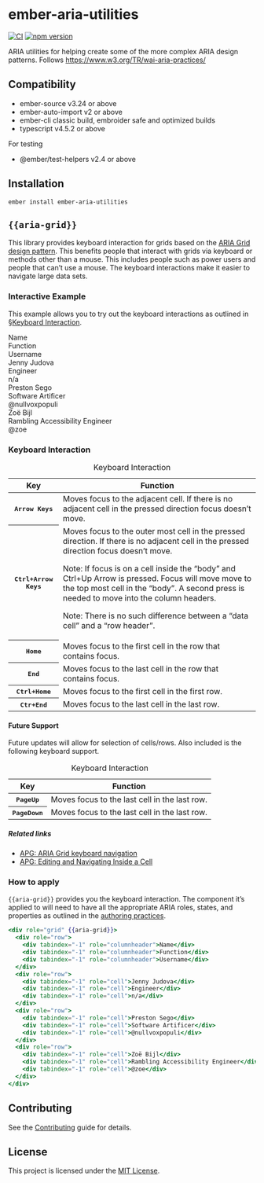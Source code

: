 ember-aria-utilities
==============================================================================

[![CI](https://github.com/CrowdStrike/ember-aria/actions/workflows/ci.yml/badge.svg)](https://github.com/CrowdStrike/ember-aria/actions/workflows/ci.yml)
[![npm version](https://badge.fury.io/js/ember-aria-utilities.svg)](https://www.npmjs.com/package/ember-aria-utilities)

ARIA utilities for helping create some of the more complex ARIA design patterns. Follows https://www.w3.org/TR/wai-aria-practices/


Compatibility
------------------------------------------------------------------------------

* ember-source v3.24 or above
* ember-auto-import v2 or above
* ember-cli classic build, embroider safe and optimized builds
* typescript v4.5.2 or above

For testing
* @ember/test-helpers v2.4 or above


Installation
------------------------------------------------------------------------------

```
ember install ember-aria-utilities
```


## `{{aria-grid}}`

This library provides keyboard interaction for grids based on the [ARIA Grid design pattern](https://www.w3.org/TR/wai-aria-practices-1.1/#grid). This benefits people that interact with grids via keyboard or methods other than a mouse. This includes people such as power users and people that can’t use a mouse. The keyboard interactions make it easier to navigate large data sets.

### Interactive Example

This example allows you to try out the keyboard interactions as outlined in [§Keyboard Interaction](#keyboard-interaction).

<div role="grid" {{aria-grid}}>
<div role="row">
  <div tabindex="-1" role="columnheader">Name</div>
  <div tabindex="-1" role="columnheader">Function</div>
  <div tabindex="-1" role="columnheader">Username</div>
</div>
<div role="row">
  <div tabindex="-1" role="cell">Jenny Judova</div>
  <div tabindex="-1" role="cell">Engineer</div>
  <div tabindex="-1" role="cell">n/a</div>
</div>
<div role="row">
  <div tabindex="-1" role="cell">Preston Sego</div>
  <div tabindex="-1" role="cell">Software Artificer</div>
  <div tabindex="-1" role="cell">@nullvoxpopuli</div>
</div>
<div role="row">
  <div tabindex="-1" role="cell">Zoë Bijl</div>
  <div tabindex="-1" role="cell">Rambling Accessibility Engineer</div>
  <div tabindex="-1" role="cell">@zoe</div>
</div>
</div>

### Keyboard Interaction

<table class="docfy-keyboard-interaction-table">
<caption class="sr-only">Keyboard Interaction</caption>
<thead>
<tr>
  <th>Key</th>
  <th>Function</th>
</tr>
</thead>
<tr>
  <th scope="row"><kbd>Arrow Keys</kbd></th>
  <td>Moves focus to the adjacent cell. If there is no adjacent cell in the pressed direction focus doesn’t move.</td>
</tr>
<tr>
  <th scope="row"><kbd>Ctrl+Arrow Keys</kbd></th>
  <td>
  Moves focus to the outer most cell in the pressed direction. If there is no adjacent cell in the pressed direction focus doesn’t move.

  Note: If focus is on a cell inside the “body” and Ctrl+Up Arrow is pressed. Focus will move move to the top most cell in the “body”. A second press is needed to move into the column headers.

  Note: There is no such difference between a “data cell” and a “row header”.
  </td>
</tr>
<tr>
  <th scope="row"><kbd>Home</kbd></th>
  <td>Moves focus to the first cell in the row that contains focus.</td>
</tr>
<tr>
  <th scope="row"><kbd>End</kbd></th>
  <td>Moves focus to the last cell in the row that contains focus.</td>
</tr>
<tr>
  <th scope="row"><kbd>Ctrl+Home</kbd></th>
  <td>Moves focus to the first cell in the first row.</td>
</tr>
<tr>
  <th scope="row"><kbd>Ctr+End</kbd></th>
  <td>Moves focus to the last cell in the last row.</td>
</tr>
</table>

#### Future Support

Future updates will allow for selection of cells/rows. Also included is the following keyboard support.

<table class="docfy-keyboard-interaction-table">
<caption class="sr-only">Keyboard Interaction</caption>
<thead>
<tr>
  <th>Key</th>
  <th>Function</th>
</tr>
</thead>
<tr>
  <th scope="row"><kbd>PageUp</kbd></th>
  <td>Moves focus to the last cell in the last row.</td>
</tr>
<tr>
  <th scope="row"><kbd>PageDown</kbd></th>
  <td>Moves focus to the last cell in the last row.</td>
</tr>
</table>

##### Related links

- [APG: ARIA Grid keyboard navigation](https://w3c.github.io/aria-practices/#keyboard-interaction-for-data-grids)
- [APG: Editing and Navigating Inside a Cell](https://w3c.github.io/aria-practices/#gridNav_inside)

### How to apply

`{{aria-grid}}` provides you the keyboard interaction. The component it’s applied to will need to have all the appropriate ARIA roles, states, and properties as outlined in the [authoring practices](https://www.w3.org/TR/wai-aria-practices-1.1/#grid).

```hbs preview-template
<div role="grid" {{aria-grid}}>
  <div role="row">
    <div tabindex="-1" role="columnheader">Name</div>
    <div tabindex="-1" role="columnheader">Function</div>
    <div tabindex="-1" role="columnheader">Username</div>
  </div>
  <div role="row">
    <div tabindex="-1" role="cell">Jenny Judova</div>
    <div tabindex="-1" role="cell">Engineer</div>
    <div tabindex="-1" role="cell">n/a</div>
  </div>
  <div role="row">
    <div tabindex="-1" role="cell">Preston Sego</div>
    <div tabindex="-1" role="cell">Software Artificer</div>
    <div tabindex="-1" role="cell">@nullvoxpopuli</div>
  </div>
  <div role="row">
    <div tabindex="-1" role="cell">Zoë Bijl</div>
    <div tabindex="-1" role="cell">Rambling Accessibility Engineer</div>
    <div tabindex="-1" role="cell">@zoe</div>
  </div>
</div>
```

Contributing
------------------------------------------------------------------------------

See the [Contributing](CONTRIBUTING.md) guide for details.


License
------------------------------------------------------------------------------

This project is licensed under the [MIT License](LICENSE.md).
